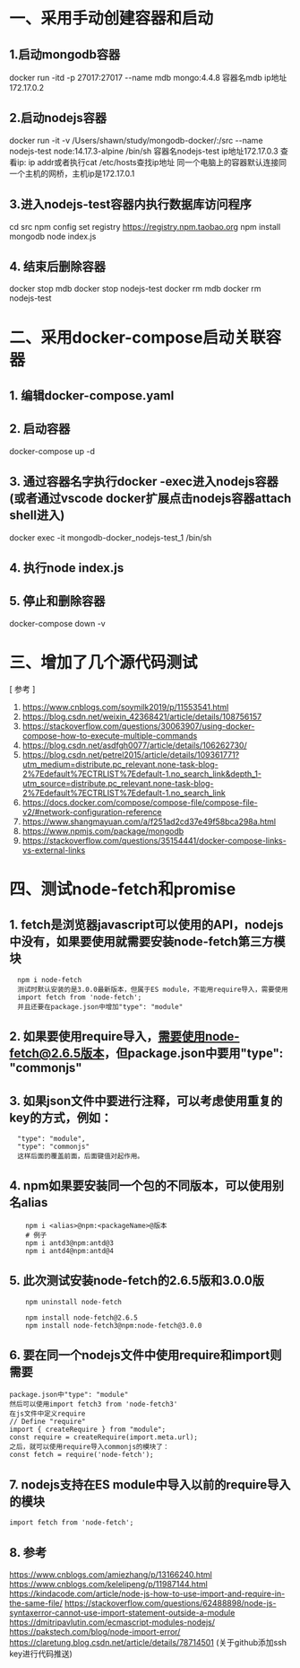 # 一、采用手动创建容器和启动
## 1.启动mongodb容器
docker run  -itd -p 27017:27017 --name mdb mongo:4.4.8
容器名mdb
ip地址172.17.0.2

## 2.启动nodejs容器
docker run  -it -v /Users/shawn/study/mongodb-docker/:/src --name nodejs-test node:14.17.3-alpine /bin/sh
容器名nodejs-test
ip地址172.17.0.3
查看ip: ip addr或者执行cat /etc/hosts查找ip地址
同一个电脑上的容器默认连接同一个主机的网桥，主机ip是172.17.0.1

## 3.进入nodejs-test容器内执行数据库访问程序
cd src
npm config set registry https://registry.npm.taobao.org
npm install mongodb
node index.js

## 4. 结束后删除容器
docker stop mdb
docker stop nodejs-test
docker rm mdb
docker rm nodejs-test

# 二、采用docker-compose启动关联容器
## 1. 编辑docker-compose.yaml
## 2. 启动容器
docker-compose up -d
## 3. 通过容器名字执行docker -exec进入nodejs容器 (或者通过vscode docker扩展点击nodejs容器attach shell进入)
docker exec -it mongodb-docker_nodejs-test_1 /bin/sh
## 4. 执行node index.js
## 5. 停止和删除容器
docker-compose down -v

# 三、增加了几个源代码测试
[ 参考 ]
1. https://www.cnblogs.com/soymilk2019/p/11553541.html
2. https://blog.csdn.net/weixin_42368421/article/details/108756157
3. https://stackoverflow.com/questions/30063907/using-docker-compose-how-to-execute-multiple-commands
4. https://blog.csdn.net/asdfgh0077/article/details/106262730/
5. https://blog.csdn.net/petrel2015/article/details/109361771?utm_medium=distribute.pc_relevant.none-task-blog-2%7Edefault%7ECTRLIST%7Edefault-1.no_search_link&depth_1-utm_source=distribute.pc_relevant.none-task-blog-2%7Edefault%7ECTRLIST%7Edefault-1.no_search_link
6. https://docs.docker.com/compose/compose-file/compose-file-v2/#network-configuration-reference
7. https://www.shangmayuan.com/a/f251ad2cd37e49f58bca298a.html
8. https://www.npmjs.com/package/mongodb
9. https://stackoverflow.com/questions/35154441/docker-compose-links-vs-external-links

# 四、测试node-fetch和promise
## 1. fetch是浏览器javascript可以使用的API，nodejs中没有，如果要使用就需要安装node-fetch第三方模块
      npm i node-fetch
      测试时默认安装的是3.0.0最新版本，但属于ES module，不能用require导入，需要使用
      import fetch from 'node-fetch';
      并且还要在package.json中增加"type": "module"
## 2. 如果要使用require导入，需要使用node-fetch@2.6.5版本，但package.json中要用"type": "commonjs"

## 3. 如果json文件中要进行注释，可以考虑使用重复的key的方式，例如：
      "type": "module",
      "type": "commonjs"
      这样后面的覆盖前面，后面键值对起作用。

## 4. npm如果要安装同一个包的不同版本，可以使用别名alias
        npm i <alias>@npm:<packageName>@版本
        # 例子
        npm i antd3@npm:antd@3
        npm i antd4@npm:antd@4
## 5. 此次测试安装node-fetch的2.6.5版和3.0.0版
        npm uninstall node-fetch

        npm install node-fetch@2.6.5
        npm install node-fetch3@npm:node-fetch@3.0.0
## 6. 要在同一个nodejs文件中使用require和import则需要
    package.json中"type": "module"
    然后可以使用import fetch3 from 'node-fetch3'
    在js文件中定义require
    // Define "require"
    import { createRequire } from "module";
    const require = createRequire(import.meta.url);
    之后，就可以使用require导入commonjs的模块了：
    const fetch = require('node-fetch');
## 7. nodejs支持在ES module中导入以前的require导入的模块
    import fetch from 'node-fetch';

## 8. 参考
https://www.cnblogs.com/amiezhang/p/13166240.html
https://www.cnblogs.com/kelelipeng/p/11987144.html
https://kindacode.com/article/node-js-how-to-use-import-and-require-in-the-same-file/
https://stackoverflow.com/questions/62488898/node-js-syntaxerror-cannot-use-import-statement-outside-a-module
https://dmitripavlutin.com/ecmascript-modules-nodejs/
https://pakstech.com/blog/node-import-error/
https://claretung.blog.csdn.net/article/details/78714501  (关于github添加ssh key进行代码推送)